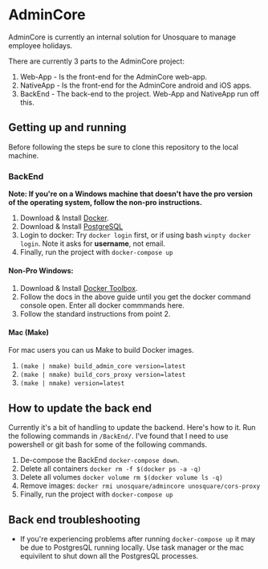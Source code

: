 # AdminCore

AdminCore is currently an internal solution for Unosquare to manage employee holidays.

There are currently 3 parts to the AdminCore project:
1. Web-App - Is the front-end for the AdminCore web-app.
2. NativeApp - Is the front-end for the AdminCore android and iOS apps.
3. BackEnd - The back-end to the project. Web-App and NativeApp run off this.

## Getting up and running
Before following the steps be sure to clone this repository to the local machine.

### BackEnd
**Note: If you're on a Windows machine that doesn't have the pro version of the operating system, follow the non-pro instructions.**

1. Download & Install [Docker](https://www.docker.com/products/docker-desktop).
2. Download & Install [PostgreSQL](https://www.postgresql.org/download/)
3. Login to docker: Try `docker login` first, or if using bash `winpty docker login`. Note it asks for **username**, not email.
4. Finally, run the project with `docker-compose up`

#### Non-Pro Windows:

1. Download & Install [Docker Toolbox](https://docs.docker.com/toolbox/toolbox_install_windows/).
2. Follow the docs in the above guide until you get the docker command console open. Enter all docker commmands here.
3. Follow the standard instructions from point 2.

#### Mac (Make)
For mac users you can us Make to build Docker images.
1. `(make | nmake) build_admin_core version=latest`
2. `(make | nmake) build_cors_proxy version=latest`
3. `(make | nmake) version=latest`

## How to update the back end
Currently it's a bit of handling to update the backend. Here's how to it. Run the following commands in `/BackEnd/`. I've found that I need to use powershell or git bash for some of the following commands.

1. De-compose the BackEnd `docker-compose down`.
2. Delete all containers `docker rm -f $(docker ps -a -q)`
3. Delete all volumes `docker volume rm $(docker volume ls -q)`
4. Remove images: `docker rmi unosquare/admincore unosquare/cors-proxy`
4. Finally, run the project with `docker-compose up`

## Back end troubleshooting
- If you're experiencing problems after running `docker-compose up` it may be due to PostgresQL running locally. Use task manager or the mac equivilent to shut down all the PostgresQL processes.
